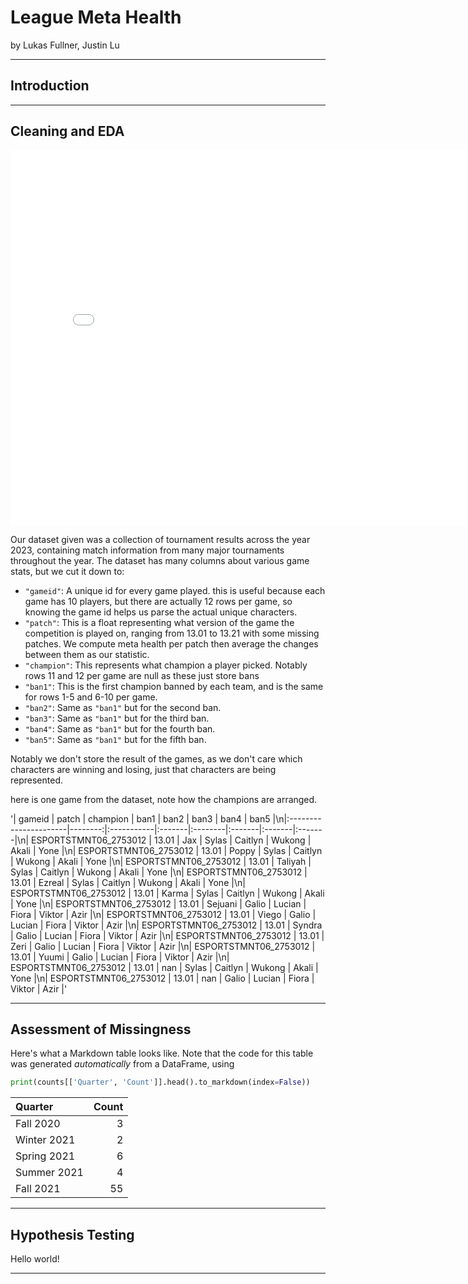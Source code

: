 # League Meta Health

by Lukas Fullner, Justin Lu

---

## Introduction

---

## Cleaning and EDA

<iframe src="assets/10-80-enrollment.html" width=800 height=600 frameBorder=0></iframe>

Our dataset given was a collection of tournament results across the year 2023, containing match information from many major
tournaments throughout the year.  The dataset has many columns about various game stats, but we cut it down to:

- `"gameid"`: A unique id for every game played.  this is useful because each game has 10 players, but there are actually
  12 rows per game, so knowing the game id helps us parse the actual unique characters.
- `"patch"`: This is a float representing what version of the game the competition is played on, ranging from 13.01 to 13.21
  with some missing patches.  We compute meta health per patch then average the changes between them as our statistic.
- `"champion"`: This represents what champion a player picked.  Notably rows 11 and 12 per game are null as these just store
  bans
- `"ban1"`: This is the first champion banned by each team, and is the same for rows 1-5 and 6-10 per game.
- `"ban2"`: Same as `"ban1"` but for the second ban.
- `"ban3"`: Same as `"ban1"` but for the third ban.
- `"ban4"`: Same as `"ban1"` but for the fourth ban.
- `"ban5"`: Same as `"ban1"` but for the fifth ban.

Notably we don't store the result of the games, as we don't care which characters are winning and losing, just that characters are being represented.

here is one game from the dataset, note how the champions are arranged.

'| gameid                |   patch | champion   | ban1   | ban2    | ban3   | ban4   | ban5   |\n|:----------------------|--------:|:-----------|:-------|:--------|:-------|:-------|:-------|\n| ESPORTSTMNT06_2753012 |   13.01 | Jax        | Sylas  | Caitlyn | Wukong | Akali  | Yone   |\n| ESPORTSTMNT06_2753012 |   13.01 | Poppy      | Sylas  | Caitlyn | Wukong | Akali  | Yone   |\n| ESPORTSTMNT06_2753012 |   13.01 | Taliyah    | Sylas  | Caitlyn | Wukong | Akali  | Yone   |\n| ESPORTSTMNT06_2753012 |   13.01 | Ezreal     | Sylas  | Caitlyn | Wukong | Akali  | Yone   |\n| ESPORTSTMNT06_2753012 |   13.01 | Karma      | Sylas  | Caitlyn | Wukong | Akali  | Yone   |\n| ESPORTSTMNT06_2753012 |   13.01 | Sejuani    | Galio  | Lucian  | Fiora  | Viktor | Azir   |\n| ESPORTSTMNT06_2753012 |   13.01 | Viego      | Galio  | Lucian  | Fiora  | Viktor | Azir   |\n| ESPORTSTMNT06_2753012 |   13.01 | Syndra     | Galio  | Lucian  | Fiora  | Viktor | Azir   |\n| ESPORTSTMNT06_2753012 |   13.01 | Zeri       | Galio  | Lucian  | Fiora  | Viktor | Azir   |\n| ESPORTSTMNT06_2753012 |   13.01 | Yuumi      | Galio  | Lucian  | Fiora  | Viktor | Azir   |\n| ESPORTSTMNT06_2753012 |   13.01 | nan        | Sylas  | Caitlyn | Wukong | Akali  | Yone   |\n| ESPORTSTMNT06_2753012 |   13.01 | nan        | Galio  | Lucian  | Fiora  | Viktor | Azir   |'

---

## Assessment of Missingness

Here's what a Markdown table looks like. Note that the code for this table was generated _automatically_ from a DataFrame, using

```py
print(counts[['Quarter', 'Count']].head().to_markdown(index=False))
```

| Quarter     |   Count |
|:------------|--------:|
| Fall 2020   |       3 |
| Winter 2021 |       2 |
| Spring 2021 |       6 |
| Summer 2021 |       4 |
| Fall 2021   |      55 |

---

## Hypothesis Testing

Hello world!

---

